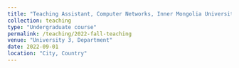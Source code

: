 ```yaml
---
title: "Teaching Assistant, Computer Networks, Inner Mongolia University (Fall 2022)"
collection: teaching
type: "Undergraduate course"
permalink: /teaching/2022-fall-teaching
venue: "University 3, Department"
date: 2022-09-01
location: "City, Country"
---
```

